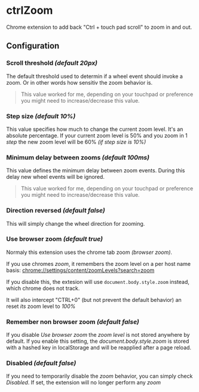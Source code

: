 # ctrlZoom
Chrome extension to add back "Ctrl + touch pad scroll" to zoom in and out.

## Configuration
### Scroll threshold _(default 20px)_
The default threshold used to determin if a wheel event should invoke a zoom. Or in other words how sensitiv the zoom behavior is.

> This value worked for me, depending on your touchpad or preference you might need to increase/decrease this value.

### Step size _(default 10%)_
This value specifies how much to change the current zoom level. It's an absolute percentage.
If your current zoom level is 50% and you zoom in 1 _step_ the new zoom level will be 60% _(if step size is 10%)_

### Minimum delay between zooms _(default 100ms)_
This value defines the minimum delay between zoom events.
During this delay new wheel events will be ignored.

> This value worked for me, depending on your touchpad or preference you might need to increase/decrease this value.

### Direction reversed _(default false)_
This will simply change the wheel direction for zooming.

### Use browser zoom _(default true)_
Normaly this extension uses the chrome tab zoom _(browser zoom)_.

If you use chromes _zoom_, it remembers the zoom level on a per host name basis: <chrome://settings/content/zoomLevels?search=zoom>

If you disable this, the extesion will use `document.body.style.zoom` instead, which chrome does not track.

It will also intercept "CTRL+0" (but not prevent the default behavior) an reset _its_ zoom level to _100%_

### Remember non browser zoom _(default false)_
If you disable _Use browser zoom_ the _zoom level_ is not stored anywhere by default.
If you enable this setting, the _document.body.style.zoom_ is stored with a hashed key in localStorage and will be reapplied after a page reload.

### Disabled _(default false)_
If you need to temporarily disable the _zoom_ behavior, you can simply check _Disabled_.
If set, the extension will no longer perform any _zoom_